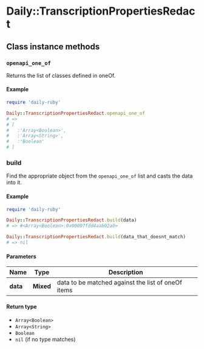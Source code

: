 # Daily::TranscriptionPropertiesRedact

## Class instance methods

### `openapi_one_of`

Returns the list of classes defined in oneOf.

#### Example

```ruby
require 'daily-ruby'

Daily::TranscriptionPropertiesRedact.openapi_one_of
# =>
# [
#   :'Array<Boolean>',
#   :'Array<String>',
#   :'Boolean'
# ]
```

### build

Find the appropriate object from the `openapi_one_of` list and casts the data into it.

#### Example

```ruby
require 'daily-ruby'

Daily::TranscriptionPropertiesRedact.build(data)
# => #<Array<Boolean>:0x00007fdd4aab02a0>

Daily::TranscriptionPropertiesRedact.build(data_that_doesnt_match)
# => nil
```

#### Parameters

| Name | Type | Description |
| ---- | ---- | ----------- |
| **data** | **Mixed** | data to be matched against the list of oneOf items |

#### Return type

- `Array<Boolean>`
- `Array<String>`
- `Boolean`
- `nil` (if no type matches)

